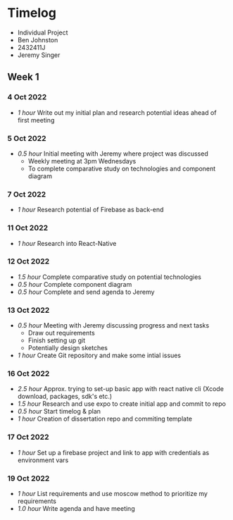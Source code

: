 # Timelog

* Individual Project
* Ben Johnston
* 2432411J
* Jeremy Singer

## Week 1

### 4 Oct 2022

* *1 hour* Write out my initial plan and research potential ideas ahead of first meeting

### 5 Oct 2022

* *0.5 hour* Initial meeting with Jeremy where  project was discussed
  * Weekly meeting at 3pm Wednesdays
  * To complete comparative study on technologies and component diagram 

### 7 Oct 2022

* *1 hour* Research potential of Firebase as back-end

### 11 Oct 2022

* *1 hour* Research into React-Native

### 12 Oct 2022

* *1.5 hour* Complete comparative study on potential technologies
* *0.5 hour* Complete component diagram
* *0.5 hour* Complete and send agenda to Jeremy

### 13 Oct 2022

* *0.5 hour* Meeting with Jeremy discussing progress and next tasks
  * Draw out requirements
  * Finish setting up git
  * Potentially design sketches
* *1 hour* Create Git repository and make some intial issues

### 16 Oct 2022

* *2.5 hour* Approx. trying to set-up basic app with react native cli (Xcode download, packages, sdk's etc.)
* *1.5 hour* Research and use expo to create initial app and commit to repo
* *0.5 hour* Start timelog & plan
* *1 hour* Creation of dissertation repo and commiting template

### 17 Oct 2022

* *1 hour* Set up a firebase project and link to app with credentials as environment vars 

### 19 Oct 2022

* *1 hour* List requirements and use moscow method to prioritize my requirements
* *1.0 hour* Write agenda and have meeting